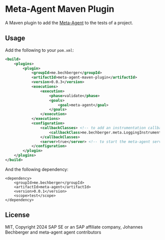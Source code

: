 Meta-Agent Maven Plugin
=======================
A Maven plugin to add the [Meta-Agent](../meta-agent) to the tests of a project.

Usage
-----
Add the following to your `pom.xml`:

```xml
<build>
    <plugins>
        <plugin>
            <groupId>me.bechberger</groupId>
            <artifactId>meta-agent-maven-plugin</artifactId>
            <version>0.0.3</version>
            <executions>
                <execution>
                    <phase>validate</phase>
                    <goals>
                        <goal>meta-agent</goal>
                    </goals>
                </execution>
            </executions>
            <configuration>
                <callbackClasses> <!-- to add an instrumentation callback handler -->
                    <callbackClass>me.bechberger.meta.LoggingInstrumentationHandler</callbackClass>
                </callbackClasses>
                <server>true</server> <!-- to start the meta-agent server -->
            </configuration>
        </plugin>
    </plugins>
</build>
```

And the following dependency:

```shell
<dependency>
    <groupId>me.bechberger</groupId>
    <artifactId>meta-agent</artifactId>
    <version>0.0.1</version>
    <scope>test</scope>
</dependency>
```

License
-------
MIT, Copyright 2024 SAP SE or an SAP affiliate company, Johannes Bechberger
and meta-agent agent contributors